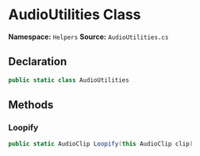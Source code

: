 # AudioUtilities Class

**Namespace:** `Helpers`
**Source:** `AudioUtilities.cs`

## Declaration

```csharp
public static class AudioUtilities
```

## Methods

### Loopify

```csharp
public static AudioClip Loopify(this AudioClip clip)
```

